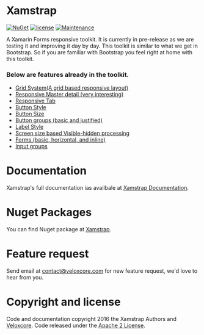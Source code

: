 # Xamstrap
[![NuGet](https://img.shields.io/badge/nuget-v0.6.0--pre06-yellow.svg)](https://www.nuget.org/packages/Xamstrap/)
[![license](https://img.shields.io/hexpm/l/plug.svg)](https://github.com/veloxcore/Xamstrap/blob/master/LICENSE)
[![Maintenance](https://img.shields.io/maintenance/yes/2017.svg)](http://www.veloxcore.com)

A Xamarin Forms responsive toolkit. It is currently in pre-release as we are testing it and improving it day by day. This toolkit is similar to what we get in Bootstrap. So if you are familiar with Bootstrap you feel right at home with this toolkit.

### Below are features already in the toolkit.

* [Grid System(A grid based responsive layout)](https://github.com/veloxcore/Xamstrap/wiki/Grid-System)
* [Responsive Master detail (very interesting)](https://github.com/veloxcore/Xamstrap/wiki/Master-Detail)
* [Responsive Tab](https://github.com/veloxcore/Xamstrap/wiki/Tab)
* [Button Style](https://github.com/veloxcore/Xamstrap/wiki/Buttons#button-styles)
* [Button Size](https://github.com/veloxcore/Xamstrap/wiki/Buttons#button-size)
* [Button groups (basic and justified)](https://github.com/veloxcore/Xamstrap/wiki/Buttons#button-group)
* [Label Style](https://github.com/veloxcore/Xamstrap/wiki/Text)
* [Screen size based Visible-hidden processing](https://github.com/veloxcore/Xamstrap/wiki/Visibility)
* [Forms (basic, horizontal, and inline)](https://github.com/veloxcore/Xamstrap/wiki/Forms)
* [Input groups](https://github.com/veloxcore/Xamstrap/wiki/Forms#input-group)

# Documentation
Xamstrap's full documentation ias availbale at [ Xamstrap Documentation](https://github.com/veloxcore/Xamstrap/wiki).

# Nuget Packages
You can find Nuget package at [Xamstrap](https://www.nuget.org/packages/Xamstrap/).

# Feature request
Send email at contact@veloxcore.com for new feature request, we'd love to hear from you.

# Copyright and license

Code and documentation copyright 2016 the Xamstrap Authors and [Veloxcore](http://www.veloxcore.com). Code released under the [Apache 2 License](https://github.com/veloxcore/Xamstrap/blob/master/LICENSE).
